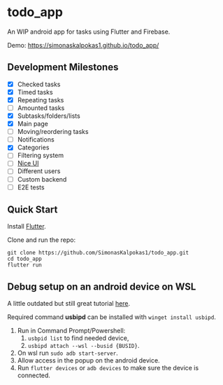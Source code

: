 # todo_app

An WIP android app for tasks using Flutter and Firebase.

Demo: https://simonaskalpokas1.github.io/todo_app/

## Development Milestones
- [x] Checked tasks
- [x] Timed tasks
- [x] Repeating tasks
- [ ] Amounted tasks
- [x] Subtasks/folders/lists
- [x] Main page
- [ ] Moving/reordering tasks
- [ ] Notifications
- [x] Categories
- [ ] Filtering system
- [ ] [Nice UI](https://todo-app-git-ui-task-card-expand-simonaskalpokas1.vercel.app)
- [ ] Different users
- [ ] Custom backend
- [ ] E2E tests

## Quick Start

Install [Flutter](https://flutter.dev/).

Clone and run the repo:
```console
git clone https://github.com/SimonasKalpokas1/todo_app.git
cd todo_app
flutter run
```

## Debug setup on an android device on WSL

A little outdated but still great tutorial [here](https://halimsamy.com/wsl-for-developers-connect-usb-devices).

Required command **usbipd** can be installed with `winget install usbipd`.
1. Run in Command Prompt/Powershell:
    1. `usbpid list` to find needed device,
    2. `usbipd attach --wsl --busid {BUSID}`.
2. On wsl run `sudo adb start-server`.
3. Allow access in the popup on the android device.
4. Run `flutter devices` or `adb devices` to make sure the device is connected.
